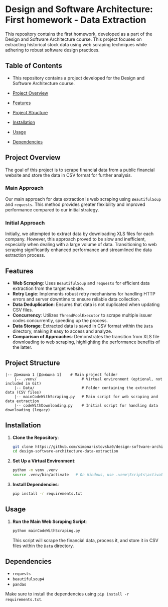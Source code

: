 # Design and Software Architecture: First homework - Data Extraction

This repository contains the first homework, developed as a part of the Design and Software Architecture course. This project focuses on extracting historical stock data using web scraping techniques while adhering to robust software design practices.

## Table of Contents

- This repository contains a project developed for the Design and Software Architecture course.
  
- [Project Overview](#project-overview)
- [Features](#features)
- [Project Structure](#project-structure)
- [Installation](#installation)
- [Usage](#usage)
- [Dependencies](#dependencies)

## Project Overview

The goal of this project is to scrape financial data from a public financial website and store the data in CSV format for further analysis.

### Main Approach

Our main approach for data extraction is web scraping using `BeautifulSoup` and `requests`. This method provides greater flexibility and improved performance compared to our initial strategy.

### Initial Approach

Initially, we attempted to extract data by downloading XLS files for each company. However, this approach proved to be slow and inefficient, especially when dealing with a large volume of data. Transitioning to web scraping significantly enhanced performance and streamlined the data extraction process.

## Features

- **Web Scraping**: Uses `BeautifulSoup` and `requests` for efficient data extraction from the target website.
- **Retry Logic**: Implements robust retry mechanisms for handling HTTP errors and server downtime to ensure reliable data collection.
- **Data Deduplication**: Ensures that data is not duplicated when updating CSV files.
- **Concurrency**: Utilizes `ThreadPoolExecutor` to scrape multiple issuer codes concurrently, speeding up the process.
- **Data Storage**: Extracted data is saved in CSV format within the `Data` directory, making it easy to access and analyze.
- **Comparison of Approaches**: Demonstrates the transition from XLS file downloading to web scraping, highlighting the performance benefits of the latter.

## Project Structure

```
|-- Домашна 1 [Домашна 1]    # Main project folder
    |-- .venv/                    # Virtual environment (optional, not included in Git)
    |-- Data/                     # Folder containing the extracted data (CSV files)
    |-- mainCodeWithScraping.py   # Main script for web scraping and data extraction
    |-- codeWithDownloading.py    # Initial script for handling data downloading (legacy)
```

## Installation

1. **Clone the Repository**:
   ```bash
   git clone https://github.com/simonaristovska0/design-software-architecture-data-extraction.git
   cd design-software-architecture-data-extraction
   ```
2. **Set Up a Virtual Environment**:
   ```bash
   python -m venv .venv
   source .venv/bin/activate   # On Windows, use .venv\Scripts\activate
   ```
3. **Install Dependencies**:
   ```bash
   pip install -r requirements.txt
   ```

## Usage

1. **Run the Main Web Scraping Script**:

   ```bash
   python mainCodeWithScraping.py
   ```

   This script will scrape the financial data, process it, and store it in CSV files within the `Data` directory.

## Dependencies

- `requests`
- `beautifulsoup4`
- `pandas`

Make sure to install the dependencies using `pip install -r requirements.txt`.

